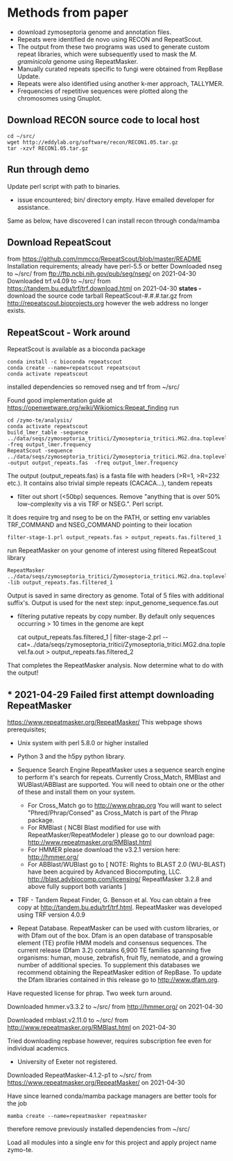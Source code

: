# Methods from paper
- download zymoseptoria genome and annotation files.
- Repeats were identified de novo using RECON and RepeatScout.
- The output from these two programs was used to generate custom repeat libraries, which were subsequently used to mask the *M. graminicola* genome using RepeatMasker. 
- Manually curated repeats specific to fungi were obtained from RepBase Update. 
- Repeats were also identified using another k-mer approach, TALLYMER.
- Frequencies of repetitive sequences were plotted along the chromosomes using Gnuplot.

## Download RECON source code to local host

    cd ~/src/
    wget http://eddylab.org/software/recon/RECON1.05.tar.gz
    tar -xzvf RECON1.05.tar.gz

## Run through demo
Update perl script with path to binaries.
- issue encountered; bin/ directory empty. Have emailed developer for assistance.

Same as below, have discovered I can install recon through conda/mamba


## Download RepeatScout
from https://github.com/mmcco/RepeatScout/blob/master/README
Installation requirements;
already have perl-5.5 or better
Downloaded nseg to ~/src/ from ftp://ftp.ncbi.nih.gov/pub/seg/nseg/ on 2021-04-30
Downloaded trf.v4.09 to ~/src/ from https://tandem.bu.edu/trf/trf.download.html on 2021-04-30
**states -** download the source code tarball RepeatScout-#.#.#.tar.gz 
from http://repeatscout.bioprojects.org however the web address no longer exists.

## RepeatScout - Work around
RepeatScout is available as a bioconda package
    
    conda install -c bioconda repeatscout
    conda create --name=repeatscout repeatscout
    conda activate repeatscout

installed dependencies so  removed nseg and trf from ~/src/

Found good implementation guide at https://openwetware.org/wiki/Wikiomics:Repeat_finding
run
    
    cd /zymo-te/analysis/
    conda activate repeatscout
    build_lmer_table -sequence ../data/seqs/zymoseptoria_tritici/Zymoseptoria_tritici.MG2.dna.toplevel.fa -freq output_lmer.frequency
    RepeatScout -sequence ../data/seqs/zymoseptoria_tritici/Zymoseptoria_tritici.MG2.dna.toplevel.fa -output output_repeats.fas  -freq output_lmer.frequency

The output (output_repeats.fas) is a fasta file with headers (>R=1, >R=232 etc.). It contains also trivial simple repeats (CACACA...), tandem repeats

- filter out short (<50bp) sequences. Remove "anything that is over 50% low-complexity vis a vis TRF or NSEG.". Perl script.

It does require trg and nseg to be on the PATH, or setting env variables TRF_COMMAND and NSEG_COMMAND pointing to their location

    filter-stage-1.prl output_repeats.fas > output_repeats.fas.filtered_1

run RepeatMasker on your genome of interest using filtered RepeatScout library

    RepeatMasker  ../data/seqs/zymoseptoria_tritici/Zymoseptoria_tritici.MG2.dna.toplevel.fa -lib output_repeats.fas.filtered_1

Output is saved in same directory as genome. Total of 5 files with additional suffix's.
Output is used for the next step: input_genome_sequence.fas.out

- filtering putative repeats by copy number. By default only sequences occurring > 10 times in the genome are kept

    
    cat output_repeats.fas.filtered_1  | filter-stage-2.prl --cat=../data/seqs/zymoseptoria_tritici/Zymoseptoria_tritici.MG2.dna.toplevel.fa.out > output_repeats.fas.filtered_2

That completes the RepeatMasker analysis. Now determine what to do with the output!

## \* 2021-04-29 Failed first attempt downloading RepeatMasker
https://www.repeatmasker.org/RepeatMasker/
This webpage shows prerequisites;

- Unix system with perl 5.8.0 or higher installed
- Python 3 and the h5py python library.
- Sequence Search Engine
RepeatMasker uses a sequence search engine to perform it's search for repeats. Currently Cross_Match, RMBlast and WUBlast/ABBlast are supported. You will need to obtain one or the other of these and install them on your system.

    - For Cross_Match go to http://www.phrap.org You will want to select "Phred/Phrap/Consed" as Cross_Match is part of the Phrap package.
    - For RMBlast ( NCBI Blast modified for use with RepeatMasker/RepeatModeler ) please go to our download page: http://www.repeatmasker.org/RMBlast.html
    - For HMMER please download the v3.2.1 version here: http://hmmer.org/
    - For ABBlast/WUBlast go to [ NOTE: Rights to BLAST 2.0 (WU-BLAST) have been acquired by Advanced Biocomputing, LLC. http://blast.advbiocomp.com/licensing/ RepeatMasker 3.2.8 and above fully support both variants ]

- TRF - Tandem Repeat Finder, G. Benson et al. You can obtain a free copy at http://tandem.bu.edu/trf/trf.html. RepeatMasker was developed using TRF version 4.0.9

- Repeat Database. RepeatMasker can be used with custom libraries, or with Dfam out of the box. Dfam is an open database of transposable element (TE) profile HMM models and consensus sequences. The current release (Dfam 3.2) contains 6,900 TE families spanning five organisms: human, mouse, zebrafish, fruit fly, nematode, and a growing number of additional species. To supplement this databases we recommend obtaining the RepeatMasker edition of RepBase.
To update the Dfam libraries contained in this release go to http://www.dfam.org.

Have requested license for phrap. Two week turn around.

Downloaded hmmer.v3.3.2 to ~/src/ from http://hmmer.org/ on 2021-04-30

Downloaded rmblast.v2.11.0 to ~/src/ from http://www.repeatmasker.org/RMBlast.html on 2021-04-30

Tried downloading repbase however, requires subscription fee even for individual academics.

- University of Exeter not registered.

Downloaded RepeatMasker-4.1.2-p1 to ~/src/ from https://www.repeatmasker.org/RepeatMasker/ on 2021-04-30 

Have since learned conda/mamba package managers are better tools for the job

    mamba create --name=repeatmasker repeatmasker

therefore remove previously installed dependencies from ~/src/

Load all modules into a single env for this project and apply project name zymo-te.